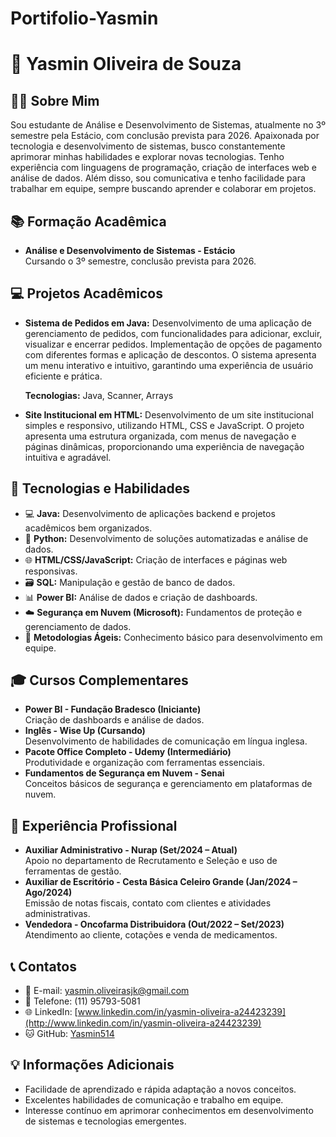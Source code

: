 # Portifolio-Yasmin
# 🌟 **Yasmin Oliveira de Souza**

## 👩‍💻 **Sobre Mim**

Sou estudante de Análise e Desenvolvimento de Sistemas, atualmente no 3º semestre pela Estácio, com conclusão prevista para 2026. Apaixonada por tecnologia e desenvolvimento de sistemas, busco constantemente aprimorar minhas habilidades e explorar novas tecnologias. Tenho experiência com linguagens de programação, criação de interfaces web e análise de dados. Além disso, sou comunicativa e tenho facilidade para trabalhar em equipe, sempre buscando aprender e colaborar em projetos.

## 📚 **Formação Acadêmica**

- **Análise e Desenvolvimento de Sistemas - Estácio**\
  Cursando o 3º semestre, conclusão prevista para 2026.

## 💻 **Projetos Acadêmicos**

- **Sistema de Pedidos em Java:**
  Desenvolvimento de uma aplicação de gerenciamento de pedidos, com funcionalidades para adicionar, excluir, visualizar e encerrar pedidos. Implementação de opções de pagamento com diferentes formas e aplicação de descontos. O sistema apresenta um menu interativo e intuitivo, garantindo uma experiência de usuário eficiente e prática.

  **Tecnologias:** Java, Scanner, Arrays

- **Site Institucional em HTML:**
  Desenvolvimento de um site institucional simples e responsivo, utilizando HTML, CSS e JavaScript. O projeto apresenta uma estrutura organizada, com menus de navegação e páginas dinâmicas, proporcionando uma experiência de navegação intuitiva e agradável.

## 🚀 **Tecnologias e Habilidades**

- 💻 **Java:** Desenvolvimento de aplicações backend e projetos acadêmicos bem organizados.
- 🐍 **Python:** Desenvolvimento de soluções automatizadas e análise de dados.
- 🌐 **HTML/CSS/JavaScript:** Criação de interfaces e páginas web responsivas.
- 🗃️ **SQL:** Manipulação e gestão de banco de dados.
- 📊 **Power BI:** Análise de dados e criação de dashboards.
- ☁️ **Segurança em Nuvem (Microsoft):** Fundamentos de proteção e gerenciamento de dados.
- 📅 **Metodologias Ágeis:** Conhecimento básico para desenvolvimento em equipe.

## 🎓 **Cursos Complementares**

- **Power BI - Fundação Bradesco (Iniciante)**\
  Criação de dashboards e análise de dados.
- **Inglês - Wise Up (Cursando)**\
  Desenvolvimento de habilidades de comunicação em língua inglesa.
- **Pacote Office Completo - Udemy (Intermediário)**\
  Produtividade e organização com ferramentas essenciais.
- **Fundamentos de Segurança em Nuvem - Senai**\
  Conceitos básicos de segurança e gerenciamento em plataformas de nuvem.

## 💼 **Experiência Profissional**

- **Auxiliar Administrativo - Nurap (Set/2024 – Atual)**\
  Apoio no departamento de Recrutamento e Seleção e uso de ferramentas de gestão.
- **Auxiliar de Escritório - Cesta Básica Celeiro Grande (Jan/2024 – Ago/2024)**\
  Emissão de notas fiscais, contato com clientes e atividades administrativas.
- **Vendedora - Oncofarma Distribuidora (Out/2022 – Set/2023)**\
  Atendimento ao cliente, cotações e venda de medicamentos.

## 📞 **Contatos**

- 📧 E-mail: [yasmin.oliveirasjk@gmail.com](mailto:yasmin.oliveirasjk@gmail.com)
- 📱 Telefone: (11) 95793-5081
- 🌐 LinkedIn: [www.linkedin.com/in/yasmin-oliveira-a24423239](http://www.linkedin.com/in/yasmin-oliveira-a24423239)
- 🐱 GitHub: [Yasmin514](https://github.com/Yasmin514)

## 💡 **Informações Adicionais**

- Facilidade de aprendizado e rápida adaptação a novos conceitos.
- Excelentes habilidades de comunicação e trabalho em equipe.
- Interesse contínuo em aprimorar conhecimentos em desenvolvimento de sistemas e tecnologias emergentes.
